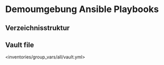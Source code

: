 # Demoumgebung Ansible Playbooks

## Verzeichnisstruktur





## Vault file


<inventories/group_vars/all/vault.yml> 
